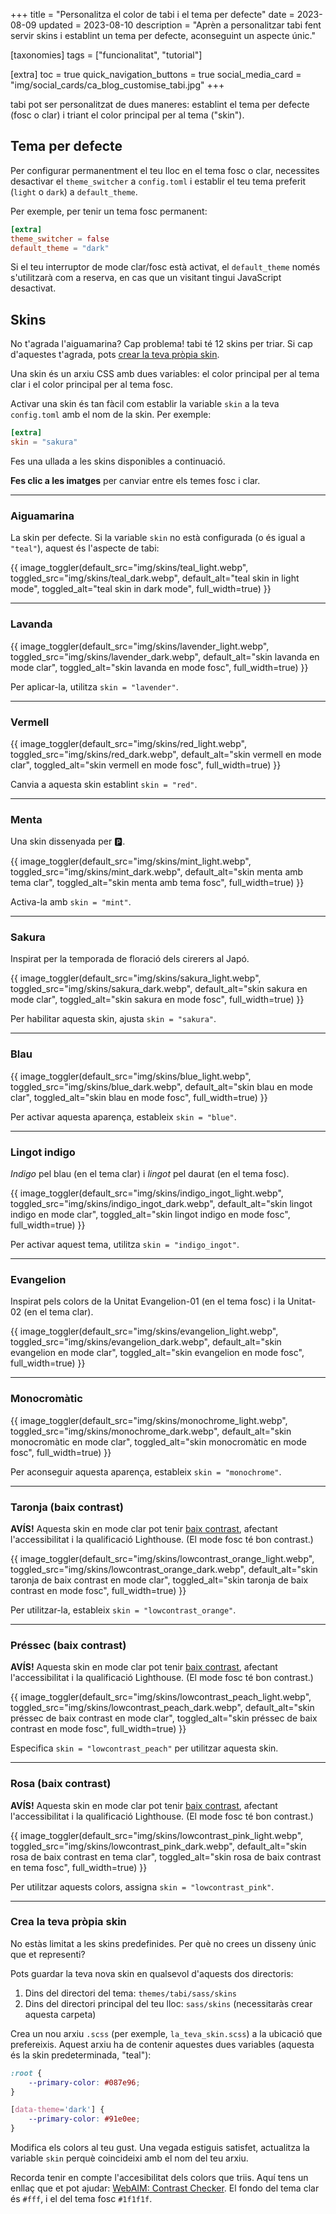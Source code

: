 +++
title = "Personalitza el color de tabi i el tema per defecte"
date = 2023-08-09
updated = 2023-08-10
description = "Aprèn a personalitzar tabi fent servir skins i establint un tema per defecte, aconseguint un aspecte únic."

[taxonomies]
tags = ["funcionalitat", "tutorial"]

[extra]
toc = true
quick_navigation_buttons = true
social_media_card = "img/social_cards/ca_blog_customise_tabi.jpg"
+++

tabi pot ser personalitzat de dues maneres: establint el tema per defecte (fosc o clar) i triant el color principal per al tema ("skin").

## Tema per defecte

Per configurar permanentment el teu lloc en el tema fosc o clar, necessites desactivar el `theme_switcher` a `config.toml` i establir el teu tema preferit (`light` o `dark`) a `default_theme`.

Per exemple, per tenir un tema fosc permanent:

```toml
[extra]
theme_switcher = false
default_theme = "dark"
```

Si el teu interruptor de mode clar/fosc està activat, el `default_theme` només s'utilitzarà com a reserva, en cas que un visitant tingui JavaScript desactivat.

## Skins

No t'agrada l'aiguamarina? Cap problema! tabi té 12 skins per triar. Si cap d'aquestes t'agrada, pots [crear la teva pròpia skin](#crea-la-teva-propia-skin).

Una skin és un arxiu CSS amb dues variables: el color principal per al tema clar i el color principal per al tema fosc.

Activar una skin és tan fàcil com establir la variable `skin` a la teva `config.toml` amb el nom de la skin. Per exemple:

```toml
[extra]
skin = "sakura"
```

Fes una ullada a les skins disponibles a continuació.

**Fes clic a les imatges** per canviar entre els temes fosc i clar.

<hr>

### Aiguamarina

La skin per defecte. Si la variable `skin` no està configurada (o és igual a `"teal"`), aquest és l'aspecte de tabi:

{{ image_toggler(default_src="img/skins/teal_light.webp", toggled_src="img/skins/teal_dark.webp", default_alt="teal skin in light mode", toggled_alt="teal skin in dark mode", full_width=true) }}

<hr>

### Lavanda

{{ image_toggler(default_src="img/skins/lavender_light.webp", toggled_src="img/skins/lavender_dark.webp", default_alt="skin lavanda en mode clar", toggled_alt="skin lavanda en mode fosc", full_width=true) }}

Per aplicar-la, utilitza `skin = "lavender"`.

<hr>

### Vermell

{{ image_toggler(default_src="img/skins/red_light.webp", toggled_src="img/skins/red_dark.webp", default_alt="skin vermell en mode clar", toggled_alt="skin vermell en mode fosc", full_width=true) }}

Canvia a aquesta skin establint `skin = "red"`.

<hr>

### Menta

Una skin dissenyada per 🅿️.

{{ image_toggler(default_src="img/skins/mint_light.webp", toggled_src="img/skins/mint_dark.webp", default_alt="skin menta amb tema clar", toggled_alt="skin menta amb tema fosc", full_width=true) }}

Activa-la amb `skin = "mint"`.

<hr>

### Sakura

Inspirat per la temporada de floració dels cirerers al Japó.

{{ image_toggler(default_src="img/skins/sakura_light.webp", toggled_src="img/skins/sakura_dark.webp", default_alt="skin sakura en mode clar", toggled_alt="skin sakura en mode fosc", full_width=true) }}

Per habilitar aquesta skin, ajusta `skin = "sakura"`.

<hr>

### Blau

{{ image_toggler(default_src="img/skins/blue_light.webp", toggled_src="img/skins/blue_dark.webp", default_alt="skin blau en mode clar", toggled_alt="skin blau en mode fosc", full_width=true) }}

Per activar aquesta aparença, estableix `skin = "blue"`.

<hr>

### Lingot indigo

*Indigo* pel blau (en el tema clar) i *lingot* pel daurat (en el tema fosc).

{{ image_toggler(default_src="img/skins/indigo_ingot_light.webp", toggled_src="img/skins/indigo_ingot_dark.webp", default_alt="skin lingot indigo en mode clar", toggled_alt="skin lingot indigo en mode fosc", full_width=true) }}

Per activar aquest tema, utilitza `skin = "indigo_ingot"`.

<hr>

### Evangelion

Inspirat pels colors de la Unitat Evangelion-01 (en el tema fosc) i la Unitat-02 (en el tema clar).

{{ image_toggler(default_src="img/skins/evangelion_light.webp", toggled_src="img/skins/evangelion_dark.webp", default_alt="skin evangelion en mode clar", toggled_alt="skin evangelion en mode fosc", full_width=true) }}

<hr>

### Monocromàtic

{{ image_toggler(default_src="img/skins/monochrome_light.webp", toggled_src="img/skins/monochrome_dark.webp", default_alt="skin monocromàtic en mode clar", toggled_alt="skin monocromàtic en mode fosc", full_width=true) }}

Per aconseguir aquesta aparença, estableix `skin = "monochrome"`.

<hr>

### Taronja (baix contrast)

**AVÍS!** Aquesta skin en mode clar pot tenir [baix contrast](https://www.w3.org/WAI/WCAG21/Understanding/contrast-minimum.html), afectant l'accessibilitat i la qualificació Lighthouse. (El mode fosc té bon contrast.)

{{ image_toggler(default_src="img/skins/lowcontrast_orange_light.webp", toggled_src="img/skins/lowcontrast_orange_dark.webp", default_alt="skin taronja de baix contrast en mode clar", toggled_alt="skin taronja de baix contrast en mode fosc", full_width=true) }}

Per utilitzar-la, estableix `skin = "lowcontrast_orange"`.

<hr>

### Préssec (baix contrast)

**AVÍS!** Aquesta skin en mode clar pot tenir [baix contrast](https://www.w3.org/WAI/WCAG21/Understanding/contrast-minimum.html), afectant l'accessibilitat i la qualificació Lighthouse. (El mode fosc té bon contrast.)

{{ image_toggler(default_src="img/skins/lowcontrast_peach_light.webp", toggled_src="img/skins/lowcontrast_peach_dark.webp", default_alt="skin préssec de baix contrast en mode clar", toggled_alt="skin préssec de baix contrast en mode fosc", full_width=true) }}

Especifica `skin = "lowcontrast_peach"` per utilitzar aquesta skin.

<hr>

### Rosa (baix contrast)

**AVÍS!** Aquesta skin en mode clar pot tenir [baix contrast](https://www.w3.org/WAI/WCAG21/Understanding/contrast-minimum.html), afectant l'accessibilitat i la qualificació Lighthouse. (El mode fosc té bon contrast.)

{{ image_toggler(default_src="img/skins/lowcontrast_pink_light.webp", toggled_src="img/skins/lowcontrast_pink_dark.webp", default_alt="skin rosa de baix contrast en tema clar", toggled_alt="skin rosa de baix contrast en tema fosc", full_width=true) }}

Per utilitzar aquests colors, assigna `skin = "lowcontrast_pink"`.

<hr>

### Crea la teva pròpia skin

No estàs limitat a les skins predefinides. Per què no crees un disseny únic que et representi?

Pots guardar la teva nova skin en qualsevol d'aquests dos directoris:
1. Dins del directori del tema: `themes/tabi/sass/skins`
2. Dins del directori principal del teu lloc: `sass/skins` (necessitaràs crear aquesta carpeta)

Crea un nou arxiu `.scss` (per exemple, `la_teva_skin.scss`) a la ubicació que prefereixis. Aquest arxiu ha de contenir aquestes dues variables (aquesta és la skin predeterminada, "teal"):

```scss
:root {
    --primary-color: #087e96;
}

[data-theme='dark'] {
    --primary-color: #91e0ee;
}
```

Modifica els colors al teu gust. Una vegada estiguis satisfet, actualitza la variable `skin` perquè coincideixi amb el nom del teu arxiu.

Recorda tenir en compte l'accesibilitat dels colors que triis. Aquí tens un enllaç que et pot ajudar: [WebAIM: Contrast Checker](https://webaim.org/resources/contrastchecker/). El fondo del tema clar és `#fff`, i el del tema fosc `#1f1f1f`.
